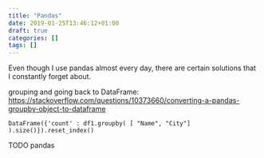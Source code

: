 ```yaml
---
title: "Pandas"
date: 2019-01-25T13:46:12+01:00
draft: true
categories: []
tags: []
---
```


Even though I use pandas almost every day, there are certain solutions that I constantly forget about.

grouping and going back to DataFrame:
https://stackoverflow.com/questions/10373660/converting-a-pandas-groupby-object-to-dataframe

```{python}
DataFrame({'count' : df1.groupby( [ "Name", "City"] ).size()}).reset_index()
```

TODO pandas
